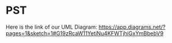 # PST

Here is the link of our UML Diagram:
https://app.diagrams.net/?pages=1&sketch=1#G19zRcaW11YetiNu4KFWTjhiGxYmBbebV9
